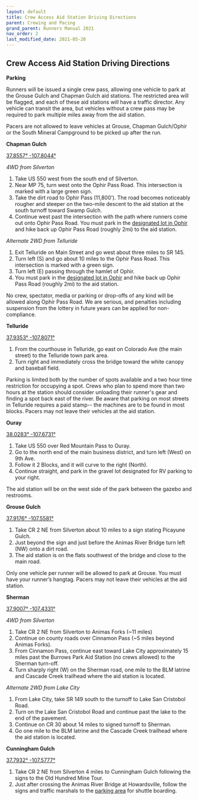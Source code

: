 ```yaml
---
layout: default
title: Crew Access Aid Station Driving Directions
parent: Crewing and Pacing
grand_parent: Runners Manual 2021
nav_order: 2
last_modified_date: 2021-05-20
---
```


## Crew Access Aid Station Driving Directions

**Parking**
 
Runners will be issued a single crew pass, allowing one vehicle to park at the Grouse Gulch and Chapman Gulch aid stations. The restricted area will be flagged, and each of these aid stations will have a traffic director. Any vehicle can transit the area, but vehicles without a crew pass may be required to park multiple miles away from the aid station.
 
Pacers are not allowed to leave vehicles at Grouse, Chapman Gulch/Ophir or the South Mineral Campground to be picked up after the run.
 
**Chapman Gulch**

[37.8557° -107.8044°](https://goo.gl/maps/w3TvZ8N1m27YwnXL7)
 
*4WD from Silverton*
1. Take US 550 west from the south end of Silverton. 
2. Near MP 75, turn west onto the Ophir Pass Road. This intersection is marked with a large green sign. 
3. Take the dirt road to Ophir Pass (11,800’). The road becomes noticeably rougher and steeper on the two-mile descent to the aid station at the south turnoff toward Swamp Gulch.
4. Continue west past the intersection with the path where runners come out onto Ophir Pass Road. You must park in the [designated lot in Ophir](https://goo.gl/maps/Z4T8wmra9VL1ys6P9) and hike back up Ophir Pass Road (roughly 2mi) to the aid station.
 
*Alternate 2WD from Telluride*
1. Exit Telluride on Main Street and go west about three miles to SR 145. 
2. Turn left (S) and go about 10 miles to the Ophir Pass Road. This intersection is marked with a green sign. 
3. Turn left (E) passing through the hamlet of Ophir.
4. You must park in the [designated lot in Ophir](https://goo.gl/maps/Z4T8wmra9VL1ys6P9) and hike back up Ophir Pass Road (roughly 2mi) to the aid station.
 
No crew, spectator, media or parking or drop-offs of any kind will be allowed along Ophir Pass Road. We are serious, and penalties including suspension from the lottery in future years can be applied for non-compliance.
 
**Telluride**

[37.9353° -107.8071°](https://goo.gl/maps/K8tiJXLs6gsjR9688)
 
1. From the courthouse in Telluride, go east on Colorado Ave (the main street) to the Telluride town park area. 
2. Turn right and immediately cross the bridge toward the white canopy and baseball field. 
 
Parking is limited both by the number of spots available and a two hour time restriction for occupying a spot. Crews who plan to spend more than two hours at the station should consider unloading their runner's gear and finding a spot back east of the river. Be aware that parking on most streets in Telluride requires a paid stamp-- the machines are to be found in most blocks. Pacers may not leave their vehicles at the aid station.
 
**Ouray**

[38.0283° -107.6731°](https://goo.gl/maps/ufaAvirhxbX6yQKy6)

1. Take US 550 over Red Mountain Pass to Ouray. 
2. Go to the north end of the main business district, and turn left (West) on 9th Ave. 
3. Follow it 2 Blocks, and it will curve to the right (North). 
4. Continue straight, and park in the gravel lot designated for RV parking to your right. 
 
The aid station will be on the west side of the park between the gazebo and restrooms.
 
**Grouse Gulch**

[37.9176° -107.5581°](https://goo.gl/maps/EgspjdZY6oQSx7zN6)

1. Take CR 2 NE from Silverton about 10 miles to a sign stating Picayune Gulch. 
2. Just beyond the sign and just before the Animas River Bridge turn left (NW) onto a dirt road. 
3. The aid station is on the flats southwest of the bridge and close to the main road. 
 
Only one vehicle per runner will be allowed to park at Grouse. You must have your runner’s hangtag. Pacers may not leave their vehicles at the aid station.
 
**Sherman**

[37.9007° -107.4331°](https://goo.gl/maps/wvw8cQojQ5UJJGGZ9)
 
*4WD from Silverton*
1. Take CR 2 NE from Silverton to Animas Forks (~11 miles) 
2. Continue on county roads over Cinnamon Pass (~5 miles beyond Animas Forks).
3. From Cinnamon Pass, continue east toward Lake City approximately 15 miles past the Burrows Park Aid Station (no crews allowed) to the Sherman turn-off. 
4. Turn sharply right (W) on the Sherman road, one mile to the BLM latrine and Cascade Creek trailhead where the aid station is located.
 
*Alternate 2WD from Lake City*
1. From Lake City, take SR 149 south to the turnoff to Lake San Cristobol Road. 
2. Turn on the Lake San Cristobol Road and continue past the lake to the end of the pavement. 
3. Continue on CR 30 about 14 miles to signed turnoff to Sherman. 
4. Go one mile to the BLM latrine and the Cascade Creek trailhead where the aid station is located.
 
**Cunningham Gulch**

[37.7932° -107.5777°](https://goo.gl/maps/FrzuVwgTtBwPmu947)

1. Take CR 2 NE from Silverton 4 miles to Cunningham Gulch following the signs to the Old Hundred Mine Tour.
2. Just after crossing the Animas River Bridge at Howardsville, follow the signs and traffic marshals to the [parking area](https://goo.gl/maps/asAvBXAm16RrnKaq8) for shuttle boarding.

